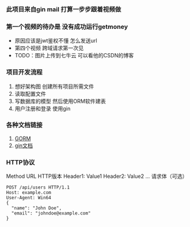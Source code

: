 ### 此项目来自gin mail 打算一步步跟着视频做
### 第一个视频的待办是 没有成功运行getmoney
* 原因应该是jwt鉴权不懂 怎么发送url
* 第四个视频 跨域请求第一次见
* TODO：图片上传到七牛云 可以看他的CSDN的博客


### 项目开发流程
1. 想好架构图 创建所有项目所需文件
2. 读取配置文件 
3. 写数据库的模型 然后使用ORM软件建表
4. 用户注册和登录 使用gin


### 各种文档链接
1. [GORM](https://gorm.io/zh_CN/docs/create.html#%E9%BB%98%E8%AE%A4%E5%80%BC)
2. [gin文档](https://gin-gonic.com/zh-cn/docs/)


### HTTP协议
Method URL HTTP版本
Header1: Value1
Header2: Value2
...
请求体（可选）

```http
POST /api/users HTTP/1.1
Host: example.com
User-Agent: Win64
{
  "name": "John Doe",
  "email": "johndoe@example.com"
}
```